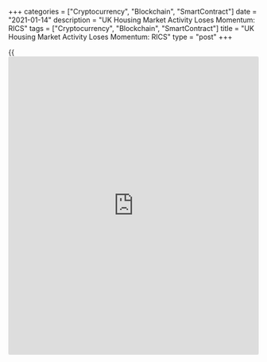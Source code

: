 +++
categories = ["Cryptocurrency", "Blockchain", "SmartContract"]
date = "2021-01-14"
description = "UK Housing Market Activity Loses Momentum: RICS"
tags = ["Cryptocurrency", "Blockchain", "SmartContract"]
title = "UK Housing Market Activity Loses Momentum: RICS"
type = "post"
+++

{{<iframe id="large-banner" src="https://www.bounty.group/#slide=12.0" width="100%" height="600" scrolling="no" style="border: 0px solid rgb(216, 221, 230); border-radius: 3px;">}}

UK housing market activity growth softened in December as the lockdown
restrictions coupled with the ending of the Stamp Duty holiday weighed
on the property market, data released by the Royal Institution of
Chartered Surveyors, or RICS, showed on Thursday.

Although the house price balance slowed slightly from November, about 65
percent of respondents reported rise in house prices in December.

The national net balance has remained in a tight range of between +61
percent and +65 percent in each of the last four months.

However, a net balance of 13 percent expects house prices to fall at the
national level, the softest since May 2020. Notwithstanding this, a net
balance of +24 percent anticipates national house prices to be higher in
a year's time.

Further, the survey showed that 15 percent of participants said buyer
enquiries increased in December compared to 26 percent in November.

The flow of new instructions being listed onto the sales market
continued to pick-up over the month, as a net balance of +7 percent
reported increases. The indicator on agreed sales dropped to +18 percent
from +24 percent.

Looking ahead, near term sales expectations slipped further to post a
net balance of -22 percent at the headline level.

For comments and feedback [contact](https://www.playgroundfx.com/contact/): editorial@rtt[news](https://www.letsplayfx.com/blog/forex-news-website/).com

[Economic News][1]

 **What parts of the world are seeing the best (and worst) economic
performances lately? Click[here][2] to check out our [Econ Scorecard][2]
and find out! See up-to-the-moment [ranking](https://www.playgroundfx.com/blog/crypto-exchange-ranking/)s for the best and worst
performers in [GDP][3], [unemployment rate][4], [inflation][5] and much
more.**

   1. www.rtt[news](https://www.letsplayfx.com/blog/forex-news-website/).com/Content/EconomicNews.aspx
   2. www.rtt[news](https://www.letsplayfx.com/blog/forex-news-website/).com/economic-scorecard/world-rank/PPI/highest-performance.aspx
   3. www.rtt[news](https://www.letsplayfx.com/blog/forex-news-website/).com/economic-scorecard/world-rank/GDP/highest-performance.aspx
   4. www.rtt[news](https://www.letsplayfx.com/blog/forex-news-website/).com/economic-scorecard/world-rank/unemployment-rate/lowest-performance.aspx
   5. www.rtt[news](https://www.letsplayfx.com/blog/forex-news-website/).com/economic-scorecard/world-rank/CPI/highest-performance.aspx